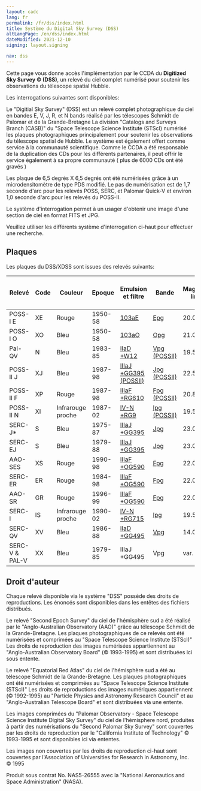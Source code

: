 ```yaml
---
layout: cadc
lang: fr
permalink: /fr/dss/index.html
title: Système du Digital Sky Survey (DSS)
altLangPage: /en/dss/index.html
dateModified: 2021-12-10
signing: layout.signing

nav: dss
---
```

<p>Cette page vous donne acc&egrave;s l'impl&eacute;mentation par le CCDA du <b>Digitized Sky Survey &copy; (DSS)</b>,
un relev&eacute; du ciel complet num&eacute;ris&eacute; pour soutenir les observations du t&eacute;lescope spatial Hubble.</p>
<p> Les interrogations suivantes sont disponibles:</p>
<p>
Le "Digitial Sky Survey" (DSS) est un relev&eacute; complet photographique du ciel en bandes 
E, V, J, R, et N bands r&eacute;alis&eacute; par les t&eacute;lescopes Schmidt de Palomar et 
de la Grande-Bretagne
La division "Catalogs and Surveys Branch (CASB)" du "Space Telescope Science Institute (STScI)   num&eacute;ris&eacute; les plaques 
photographiques principalement pour soutenir les observations du t&eacute;lescope spatial de Hubble. Le syst&egrave;me est &eacute;galement
offert comme service &agrave; la communaut&eacute; scientifique.
Comme le CCDA a &eacute;t&eacute; responsable de la duplication des CDs pour les diff&eacute;rents partenaires, il peut offrir 
le service &eacute;galement &agrave; sa  propre communaut&eacute; ( plus de 6000 CDs ont &eacute;t&eacute; grav&eacute;s )</p>
<p>
Les plaque de 6,5 degr&eacute;s X 6,5 degr&eacute;s ont &eacute;t&eacute; num&eacute;ris&eacute;es gr&acirc;ce &agrave; un microdensitom&egrave;tre
de type PDS modifi&eacute;. Le pas de num&eacute;risation est de 1,7 seconde d'arc pour les relev&eacute;s 
POSS, SERC, et Palomar Quick-V et environ 1,0 seconde d'arc 
pour les relev&eacute;s du POSS-II.</p>
<p>Le syst&egrave;me d'interrogation permet &agrave; un usager d'obtenir une image d'une section de ciel en format FITS et JPG.</p> 
<p>Veuillez utiliser les diff&eacute;rents syst&egrave;me d'interrogation ci-haut pour effectuer une recherche.</p>
<h2>Plaques</h2>
<p>Les plaques du DSS/XDSS sont issues des relev&eacute;s suivants:</p>
<table class="table wb-tables" data-wb-tables='{ "ordering" : false, "scrollX": true }'>
<thead>
<tr>
<th id="a">Relev&eacute; </th>
<th id="b">Code </th>
<th id="c">Couleur </th>
<th id="d">Epoque </th>
<th id="e">Emulsion et filtre </th>
<th id="f">Bande </th>
<th id="g">Magnitude limite </th>
<th id="h">Couverture en Declinaison</th>
<th id="i">Nombre de plaques</th>
<th id="j">pixels </th>
<th id="k">GSC (1 ou 2)</th>
<th id="l">DSS (1 ou 2)</th>
<th id="m">Propri&eacute;t&eacute;</th>
</tr>
</thead>
<tbody>
<tr>
<td headers="a">POSS-I E   </td>
<td headers="b">XE </td>
<td headers="c"> Rouge </td>
<td headers="d">1950-58 </td>
<td headers="e"><a href="/static/files/dss/TransmissionCurves/POSSI-E-103aE-plexi.jpg" target="filterpage">103aE</a> </td>
<td headers="f"><a href="/static/files/dss/TransmissionCurves/POSSI-E-103aE-plexi.txt" target="filterpage">Epg</a> </td>
<td headers="g">20.0   </td>
<td headers="h">+90:-30   </td>
<td headers="i">936 </td>
<td headers="j">1.0/1.7&quot;   </td>
<td headers="k">2 </td>
<td headers="l">1 </td>
<td headers="m">STScI</td>
</tr>
<tr>
<td headers="a">POSS-I O </td>
<td headers="b">XO </td>
<td headers="c">Bleu</td>
<td headers="d">1950-58 </td>
<td headers="e"><a href="/static/files/dss/TransmissionCurves/POSSI-O-103aO-clear.jpg" target="filterpage">103aO</a> </td>
<td headers="f"><a href="/static/files/dss/TransmissionCurves/POSSI-O-103aO-clear.txt" target="filterpage">Opg</a> </td>
<td headers="g"> 21.0 </td>
<td headers="h">+90:-30 </td>
<td headers="i">936 </td>
<td headers="j">1.0&quot; </td>
<td headers="k">2 </td>
<td headers="l">2 </td>
<td headers="m">STScI</td>
</tr>
<tr>
<td headers="a">Pal-QV </td>
<td headers="b">N </td>
<td headers="c">Bleu</td>
<td headers="d">1983-85 </td>
<td headers="e"><a href="/static/files/dss/TransmissionCurves/POSS-V-IIaD-W12.jpg" target="filterpage">IIaD +W12</a> </td>
<td headers="f"><a href="/static/files/dss/TransmissionCurves/POSS-V-IIaD-W12.txt" target="filterpage">Vpg (POSSII)</a> </td>
<td headers="g">19.5 </td>
<td headers="h">+90:+06 </td>
<td headers="i">611 </td>
<td headers="j">1.7&quot; </td>
<td headers="k">1+2 </td>
<td headers="l">2 </td>
<td headers="m">STScI</td>
</tr>
<tr>
<td headers="a">POSS-II J </td>
<td headers="b">XJ </td>
<td headers="c">Bleu</td>
<td headers="d">1987-98 </td>
<td headers="e"><a href="/static/files/dss/TransmissionCurves/POSSII-J-IIIaJ-GG395.jpg" target="filterpage">IIIaJ +GG395 (POSSII)</a> </td>
<td headers="f"><a href="/static/files/dss/TransmissionCurves/POSSII-J-IIIaJ-GG395.txt" target="filterpage">Jpg (POSSII)</a> </td>
<td headers="g">22.5 </td>
<td headers="h">+90:+00 </td>
<td headers="i">897 </td>
<td headers="j">1.0&quot; </td>
<td headers="k">2 </td>
<td headers="l">2 </td>
<td headers="m">Caltech</td>
</tr>
<tr>
<td headers="a">POSS-II F </td>
<td headers="b">XP </td>
<td headers="c">Rouge</td>
<td headers="d">1987-98 </td>
<td headers="e"><a href="/static/files/dss/TransmissionCurves/POSSII-F-IIIaF-RG610.jpg" target="filterpage">IIIaF +RG610</a> </td>
<td headers="f"><a href="/static/files/dss/TransmissionCurves/POSSII-F-IIIaF-RG610.txt" target="filterpage">Fpg (POSSII)</a> </td>
<td headers="g">20.8 </td>
<td headers="h">+90:+00 </td>
<td headers="i">897 </td>
<td headers="j">1.0&quot; </td>
<td headers="k">2 </td>
<td headers="l">2 </td>
<td headers="m">Caltech</td>
</tr>
<tr>
<td headers="a">POSS-II N </td>
<td headers="b">XI </td>
<td headers="c">Infrarouge proche</td>
<td headers="d">1987-02 </td>
<td headers="e"><a href="/static/files/dss/TransmissionCurves/POSSII-N-IVN-RG9.jpg" target="filterpage">IV-N +RG9</a> </td>
<td headers="f"><a href="/static/files/dss/TransmissionCurves/POSSII-N-IVN-RG9.txt" target="filterpage">Ipg (POSSII)</a> </td>
<td headers="g">19.5 </td>
<td headers="h">+90:+00 </td>
<td headers="i">890 </td>
<td headers="j">1.0&quot; </td>
<td headers="k">2 </td>
<td headers="l">2 </td>
<td headers="m">Caltech</td>
</tr>
<tr>
<td headers="a">SERC-J* </td>
<td headers="b">S </td>
<td headers="c">Bleu</td>
<td headers="d">1975-87 </td>
<td headers="e"><a href="/static/files/dss/TransmissionCurves/UKSTU-J-IIIaJ-GG395.jpg" target="filterpage">IIIaJ +GG395</a> </td>
<td headers="f"><a href="/static/files/dss/TransmissionCurves/UKSTU-J-IIIaJ-GG395.txt" target="filterpage">Jpg</a> </td>
<td headers="g">23.0 </td>
<td headers="h">-20:-90 </td>
<td headers="i">606 </td>
<td headers="j">1.7&quot; </td>
<td headers="k">1+2 </td>
<td headers="l">1 </td>
<td headers="m">ROE</td>
</tr>
<tr>
<td headers="a">SERC-EJ </td>
<td headers="b">S </td>
<td headers="c">Bleu</td>
<td headers="d">1979-88 </td>
<td headers="e"><a href="/static/files/dss/TransmissionCurves/UKSTU-J-IIIaJ-GG395.jpg" target="filterpage">IIIaJ +GG395</a> </td>
<td headers="f"><a href="/static/files/dss/TransmissionCurves/UKSTU-J-IIIaJ-GG395.txt" target="filterpage">Jpg</a> </td>
<td headers="g">23.0 </td>
<td headers="h">-00:-15 </td>
<td headers="i">288 </td>
<td headers="j">1.7&quot; </td>
<td headers="k">1+2 </td>
<td headers="l">1 </td>
<td headers="m">ROE</td>
</tr>
<tr>
<td headers="a">AAO-SES </td>
<td headers="b">XS </td>
<td headers="c">Rouge</td>
<td headers="d">1990-98 </td>
<td headers="e"><a href="/static/files/dss/TransmissionCurves/UKSTU-R-IIIaF-OG590.jpg" target="filterpage">IIIaF +OG590</a> </td>
<td headers="f"><a href="/static/files/dss/TransmissionCurves/UKSTU-R-IIIaF-OG590.txt" target="filterpage">Fpg</a> </td>
<td headers="g">22.0 </td>
<td headers="h">-20:-90 </td>
<td headers="i">606 </td>
<td headers="j">1.0&quot; </td>
<td headers="k">2 </td>
<td headers="l">2 </td>
<td headers="m">AAO</td>
</tr>
<tr>
<td headers="a">SERC-ER </td>
<td headers="b">ER </td>
<td headers="c">Rouge</td>
<td headers="d">1984-98 </td>
<td headers="e"><a href="/static/files/dss/TransmissionCurves/UKSTU-R-IIIaF-OG590.jpg" target="filterpage">IIIaF +OG590</a> </td>
<td headers="f"><a href="/static/files/dss/TransmissionCurves/UKSTU-R-IIIaF-OG590.txt" target="filterpage">Fpg</a> </td>
<td headers="g">22.0 </td>
<td headers="h">-00:-15 </td>
<td headers="i">288 </td>
<td headers="j">1.0&quot; </td>
<td headers="k">2 </td>
<td headers="l">2 </td>
<td headers="m">AAO/ROE</td>
</tr>
<tr>
<td headers="a">AAO-SR </td>
<td headers="b">GR </td>
<td headers="c">Rouge</td>
<td headers="d">1996-99 </td>
<td headers="e"><a href="/static/files/dss/TransmissionCurves/UKSTU-R-IIIaF-OG590.jpg" target="filterpage">IIIaF +OG590</a> </td>
<td headers="f"><a href="/static/files/dss/TransmissionCurves/UKSTU-R-IIIaF-OG590.txt" target="filterpage">Fpg</a> </td>
<td headers="g">22.0 </td>
<td headers="h">S.Gal.plane </td>
<td headers="i">116 </td>
<td headers="j">1.0&quot; </td>
<td headers="k">2 </td>
<td headers="l">2 </td>
<td headers="m">AAO </td>
</tr>
<tr>
<td headers="a">SERC-I </td>
<td headers="b">IS </td>
<td headers="c">Infrarouge proche</td>
<td headers="d">1990-02 </td>
<td headers="e"><a href="/static/files/dss/TransmissionCurves/UKSTU-I-IVN-RG715.jpg" target="filterpage">IV-N +RG715</a> </td>
<td headers="f"><a href="/static/files/dss/TransmissionCurves/UKSTU-I-IVN-RG715.txt" target="filterpage">Ipg</a> </td>
<td headers="g">19.5 </td>
<td headers="h">-00:-90 </td>
<td headers="i">894 </td>
<td headers="j">1.0&quot; </td>
<td headers="k">2 </td>
<td headers="l">2 </td>
<td headers="m">AAO </td>
</tr>
<tr>
<td headers="a">SERC-QV </td>
<td headers="b">XV </td>
<td headers="c">Bleu</td>
<td headers="d">1986-88 </td>
<td headers="e"><a href="/static/files/dss/TransmissionCurves/UKSTU-V-IIaD-GG495.jpg" target="filterpage">IIaD +GG495</a> </td>
<td headers="f"><a href="/static/files/dss/TransmissionCurves/UKSTU-V-IIaD-GG495.txt" target="filterpage">Vpg</a> </td>
<td headers="g">14.0 </td>
<td headers="h">S.Gal.plane </td>
<td headers="i">94 </td>
<td headers="j">1.0/1.7&quot; </td>
<td headers="k">1+2 </td>
<td headers="l">1 </td>
<td headers="m">ROE </td>
</tr>
<tr>
<td headers="a">SERC-V  &amp; PAL-V </td>
<td headers="b">XX </td>
<td headers="c">Bleu</td>
<td headers="d">1979-85 </td>
<td headers="e">IIIaJ +GG495  </td>
<td headers="f">Vpg</td>
<td headers="g">var. </td>
<td headers="h">M31, LMC,SMC </td>
<td headers="i">4 </td>
<td headers="j">1.7&quot; </td>
<td headers="k">1+2 </td>
<td headers="l">1 </td>
<td headers="m">STScI/ROE </td>
</tr>
</tbody>
</table>
<h2>Droit d'auteur</h2>
<p>
Chaque relev&eacute; disponible via le syst&egrave;me "DSS" poss&egrave;de des droits de reproductions.
Les &eacute;nonc&eacute;s sont disponibles dans les ent&ecirc;tes des fichiers distribu&eacute;s.
</p>
<p>
Le relev&eacute; "Second Epoch Survey" du ciel de l'h&eacute;misph&egrave;re sud a &eacute;t&eacute; r&eacute;alis&eacute; 
par le "Anglo-Australian Observatory (AAO)" gr&acirc;ce au t&eacute;lescope Schmidt de la Grande-Bretagne.
Les plaques photographiques de ce relev&eacute;s ont &eacute;t&eacute; num&eacute;ris&eacute;es et comprim&eacute;es 
au "Space Telescope Science Institute (STScI)"
Les droits de reproduction des images num&eacute;ris&eacute;es appartiennent 
au "Anglo-Australian Observatory Board" (&copy; 1993-1995)
et sont distribu&eacute;es ici sous entente.</p>
<p>
Le relev&eacute; "Equatorial Red Atlas" du ciel de l'h&eacute;misph&egrave;re sud a &eacute;t&eacute; au 
t&eacute;lescope Schmidt de la Grande-Bretagne.
Les plaques photographiques ont &eacute;t&eacute; num&eacute;ris&eacute;es et comprim&eacute;es au "Space Telescope Science Institute (STScI)"
Les droits de reproductions des images num&eacute;riques appartiennent (&copy; 1992-1995)
au "Particle Physics and Astronomy Research Council" et au "Anglo-Australian Telescope Board" et sont distribu&eacute;es via une entente.</p>
<p>
Les images comprim&eacute;es du "Palomar Observatory - Space Telescope Science
Institute Digital Sky Survey" du ciel de l'h&eacute;misphere nord, produites &agrave; partir
des num&eacute;risations du
"Second Palomar Sky Survey" sont couvertes par les droits de reproduction par le "California
Institute of Technology" &copy; 1993-1995 et sont disponibles ici via ententes.</p>
<p>
Les images non couvertes par les droits de reproduction ci-haut sont couvertes 
par l'Association of Universities for Research in Astronomy, Inc. &copy; 1995</p>
<p>
Produit sous contrat No. NAS5-26555 avec la "National Aeronautics and Space Administration" (NASA).</p>